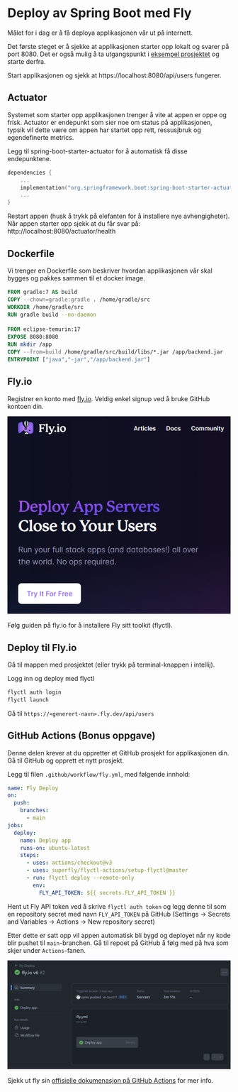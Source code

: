 # Deploy av Spring Boot med Fly

Målet for i dag er å få deploya applikasjonen vår ut på internett. 

Det første steget er å sjekke at applikasjonen starter opp lokalt og svarer på port 8080.
Det er også mulig å ta utgangspunkt i [eksempel prosjektet](https://github.com/veiset/kotlin-spring-flyway-rest-example) og starte derfra.

Start applikasjonen og sjekk at https://localhost:8080/api/users fungerer.

## Actuator

Systemet som starter opp applikasjonen trenger å vite at appen er oppe og frisk. 
Actuator er endepunkt som sier noe om status på applikasjonen, typsik vil dette være om appen har startet opp rett,
ressusjbruk og egendefinerte metrics.

Legg til spring-boot-starter-actuator for å automatisk få disse endepunktene.

```kotlin
dependencies {
    ...
    implementation("org.springframework.boot:spring-boot-starter-actuator")
    ...
}
```

Restart appen (husk å trykk på elefanten for å installere nye avhengigheter). 
Når appen starter opp sjekk at du får svar på: http://localhost:8080/actuator/health

## Dockerfile

Vi trenger en Dockerfile som beskriver hvordan applikasjonen vår skal bygges og pakkes sammen til et docker image.

```Dockerfile
FROM gradle:7 AS build
COPY --chown=gradle:gradle . /home/gradle/src
WORKDIR /home/gradle/src
RUN gradle build --no-daemon

FROM eclipse-temurin:17
EXPOSE 8080:8080
RUN mkdir /app
COPY --from=build /home/gradle/src/build/libs/*.jar /app/backend.jar
ENTRYPOINT ["java","-jar","/app/backend.jar"]
```

## Fly.io

Registrer en konto med [fly.io](https://fly.io). Veldig enkel signup ved å bruke GitHub kontoen din.

![fly.io signup](../img/flyio/fly-signup.png)

Følg guiden på fly.io for å installere Fly sitt toolkit (flyctl).


## Deploy til Fly.io

Gå til mappen med prosjektet (eller trykk på terminal-knappen i intellij).

Logg inn og deploy med flyctl

```bash
flyctl auth login
flyctl launch
```

Gå til `https://<generert-navn>.fly.dev/api/users`


## GitHub Actions (Bonus oppgave)

Denne delen krever at du oppretter et GitHub prosjekt for applikasjonen din. 
Gå til GitHub og opprett et nytt prosjekt.

Legg til filen `.github/workflow/fly.yml`, med følgende innhold:

```yml
name: Fly Deploy
on:
  push:
    branches:
      - main
jobs:
  deploy:
    name: Deploy app
    runs-on: ubuntu-latest
    steps:
      - uses: actions/checkout@v3
      - uses: superfly/flyctl-actions/setup-flyctl@master
      - run: flyctl deploy --remote-only
        env:
          FLY_API_TOKEN: ${{ secrets.FLY_API_TOKEN }}
```

Hent ut Fly API token ved å skrive `flyctl auth token` og legg denne til som en repository secret med navn `FLY_API_TOKEN` 
på GitHub (Settings -> Secrets and Variables -> Actions -> New repository secret)

Etter dette er satt opp vil appen automatisk bli bygd og deployet når ny kode blir pushet til `main`-branchen. 
Gå til repoet på GitHub å følg med på hva som skjer under `Actions`-fanen.

![github action](../img/github-action.png)

Sjekk ut fly sin [offisielle dokumenasjon på GitHub Actions](https://fly.io/docs/app-guides/continuous-deployment-with-github-actions/)
for mer info.

